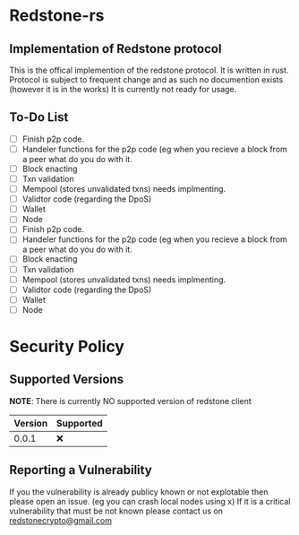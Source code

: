 # Redstone-rs

## Implementation of Redstone protocol
This is the offical implemention of the redstone protocol. It is written in rust. Protocol is subject to frequent change and as such no documention exists (however it is in the works) It is currently not ready for usage.

## To-Do List

- [ ] Finish p2p code. 
- [ ] Handeler functions for the p2p code (eg when you recieve a block from a peer what do you do with it. 
- [ ] Block enacting 
- [ ] Txn validation 
- [ ] Mempool (stores unvalidated txns) needs implmenting.
- [ ] Validtor code (regarding the DpoS) 
- [ ] Wallet 
- [ ] Node
- [ ] Finish p2p code. 
- [ ] Handeler functions for the p2p code (eg when you recieve a block from a peer what do you do with it. 
- [ ] Block enacting 
- [ ] Txn validation 
- [ ] Mempool (stores unvalidated txns) needs implmenting.
- [ ] Validtor code (regarding the DpoS) 
- [ ] Wallet 
- [ ] Node

# Security Policy

## Supported Versions

**NOTE**: There is currently NO supported version of redstone client

| Version | Supported          |
| ------- | ------------------ |
| 0.0.1   | :x: |              |


## Reporting a Vulnerability

If you the vulnerability is already publicy known or not explotable then please open an issue. (eg you can crash local nodes using x)
If it is a critical vulnerability that must be not known please contact us on redstonecrypto@gmail.com
